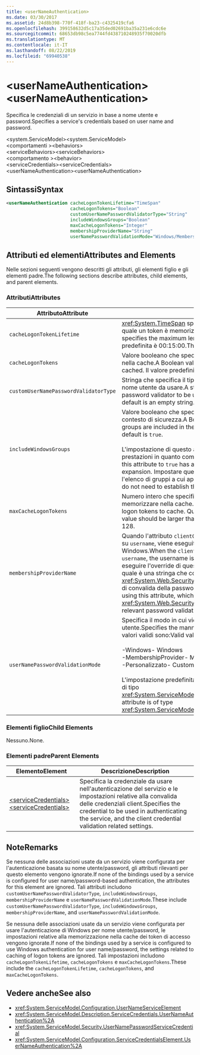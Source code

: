 ```yaml
---
title: <userNameAuthentication>
ms.date: 03/30/2017
ms.assetid: 24d8b398-770f-418f-ba23-c4325419cfa6
ms.openlocfilehash: 399158632d5c17a35ded02691ba35a231e6cdc6e
ms.sourcegitcommit: 68653db98c5ea7744fd438710248935f70020dfb
ms.translationtype: MT
ms.contentlocale: it-IT
ms.lasthandoff: 08/22/2019
ms.locfileid: "69940538"
---
```

# <a name="usernameauthentication"></a><span data-ttu-id="4e242-101">\<userNameAuthentication></span><span class="sxs-lookup"><span data-stu-id="4e242-101">\<userNameAuthentication></span></span>
<span data-ttu-id="4e242-102">Specifica le credenziali di un servizio in base a nome utente e password.</span><span class="sxs-lookup"><span data-stu-id="4e242-102">Specifies a service's credentials based on user name and password.</span></span>  
  
 <span data-ttu-id="4e242-103">\<system.ServiceModel></span><span class="sxs-lookup"><span data-stu-id="4e242-103">\<system.ServiceModel></span></span>  
<span data-ttu-id="4e242-104">\<comportamenti ></span><span class="sxs-lookup"><span data-stu-id="4e242-104">\<behaviors></span></span>  
<span data-ttu-id="4e242-105">\<serviceBehaviors></span><span class="sxs-lookup"><span data-stu-id="4e242-105">\<serviceBehaviors></span></span>  
<span data-ttu-id="4e242-106">\<comportamento ></span><span class="sxs-lookup"><span data-stu-id="4e242-106">\<behavior></span></span>  
<span data-ttu-id="4e242-107">\<serviceCredentials></span><span class="sxs-lookup"><span data-stu-id="4e242-107">\<serviceCredentials></span></span>  
<span data-ttu-id="4e242-108">\<userNameAuthentication></span><span class="sxs-lookup"><span data-stu-id="4e242-108">\<userNameAuthentication></span></span>  
  
## <a name="syntax"></a><span data-ttu-id="4e242-109">Sintassi</span><span class="sxs-lookup"><span data-stu-id="4e242-109">Syntax</span></span>  
  
```xml  
<userNameAuthentication cacheLogonTokenLifetime="TimeSpan"
                        cacheLogonTokens="Boolean"
                        customUserNamePasswordValidatorType="String"
                        includeWindowsGroups="Boolean"
                        maxCacheLogonTokens="Integer"
                        membershipProviderName="String"
                        userNamePasswordValidationMode="Windows/MembershipProvider/Custom" />
```  
  
## <a name="attributes-and-elements"></a><span data-ttu-id="4e242-110">Attributi ed elementi</span><span class="sxs-lookup"><span data-stu-id="4e242-110">Attributes and Elements</span></span>  
 <span data-ttu-id="4e242-111">Nelle sezioni seguenti vengono descritti gli attributi, gli elementi figlio e gli elementi padre.</span><span class="sxs-lookup"><span data-stu-id="4e242-111">The following sections describe attributes, child elements, and parent elements.</span></span>  
  
### <a name="attributes"></a><span data-ttu-id="4e242-112">Attributi</span><span class="sxs-lookup"><span data-stu-id="4e242-112">Attributes</span></span>  
  
|<span data-ttu-id="4e242-113">Attributo</span><span class="sxs-lookup"><span data-stu-id="4e242-113">Attribute</span></span>|<span data-ttu-id="4e242-114">Descrizione</span><span class="sxs-lookup"><span data-stu-id="4e242-114">Description</span></span>|  
|---------------|-----------------|  
|`cacheLogonTokenLifetime`|<span data-ttu-id="4e242-115"><xref:System.TimeSpan> specifica il periodo massimo di tempo durante il quale un token è memorizzato nella cache.</span><span class="sxs-lookup"><span data-stu-id="4e242-115">A <xref:System.TimeSpan> that specifies the maximum length of time a token is cached.</span></span> <span data-ttu-id="4e242-116">L'impostazione predefinita è 00:15:00.</span><span class="sxs-lookup"><span data-stu-id="4e242-116">The default is 00:15:00.</span></span>|  
|`cacheLogonTokens`|<span data-ttu-id="4e242-117">Valore booleano che specifica se i token di accesso vengono memorizzati nella cache.</span><span class="sxs-lookup"><span data-stu-id="4e242-117">A Boolean value that specifies whether logon tokens are cached.</span></span> <span data-ttu-id="4e242-118">Il valore predefinito è `false`.</span><span class="sxs-lookup"><span data-stu-id="4e242-118">The default is `false`.</span></span>|  
|`customUserNamePasswordValidatorType`|<span data-ttu-id="4e242-119">Stringa che specifica il tipo di convalida personalizzata della password nome utente da usare.</span><span class="sxs-lookup"><span data-stu-id="4e242-119">A string that specifies the type of custom username password validator to be used.</span></span> <span data-ttu-id="4e242-120">Il valore predefinito è una stringa vuota.</span><span class="sxs-lookup"><span data-stu-id="4e242-120">The default is an empty string.</span></span>|  
|`includeWindowsGroups`|<span data-ttu-id="4e242-121">Valore booleano che specifica se i gruppi di Windows sono inclusi nel contesto di sicurezza.</span><span class="sxs-lookup"><span data-stu-id="4e242-121">A Boolean value that specifies whether Windows groups are included in the security context.</span></span> <span data-ttu-id="4e242-122">Il valore predefinito è `true`.</span><span class="sxs-lookup"><span data-stu-id="4e242-122">The default is `true`.</span></span><br /><br /> <span data-ttu-id="4e242-123">L'impostazione di questo attributo su `true` determina un effetto sulle prestazioni in quanto comporta un'espansione completa del gruppo.</span><span class="sxs-lookup"><span data-stu-id="4e242-123">Setting this attribute to `true` has a performance impact as it results in a full-group expansion.</span></span> <span data-ttu-id="4e242-124">Impostare questa proprietà su `false` se non è necessario stabilire l'elenco di gruppi a cui appartiene un utente.</span><span class="sxs-lookup"><span data-stu-id="4e242-124">Set this property to `false` if you do not need to establish the list of groups a user belongs to.</span></span>|  
|`maxCacheLogonTokens`|<span data-ttu-id="4e242-125">Numero intero che specifica il numero massimo di token di accesso da memorizzare nella cache.</span><span class="sxs-lookup"><span data-stu-id="4e242-125">An integer that specifies the maximum number of logon tokens to cache.</span></span> <span data-ttu-id="4e242-126">Questo valore deve essere maggiore di zero.</span><span class="sxs-lookup"><span data-stu-id="4e242-126">This value should be larger than zero.</span></span> <span data-ttu-id="4e242-127">Il valore predefinito è 128.</span><span class="sxs-lookup"><span data-stu-id="4e242-127">The default is 128.</span></span>|  
|`membershipProviderName`|<span data-ttu-id="4e242-128">Quando l'attributo `clientCredentialType` di un'associazione viene impostato su `username`, viene eseguito il mapping del nome utente sugli account di Windows.</span><span class="sxs-lookup"><span data-stu-id="4e242-128">When the `clientCredentialType` attribute of a binding is set to `username`, the username is mapped to Windows accounts.</span></span> <span data-ttu-id="4e242-129">È possibile eseguire l'override di questo comportamento usando questo attributo, il quale è una stringa che contiene il nome del valore <xref:System.Web.Security.MembershipProvider> che fornisce il meccanismo di convalida della password appropriato.</span><span class="sxs-lookup"><span data-stu-id="4e242-129">You can override this behavior using this attribute, which is a string that contains the name of the <xref:System.Web.Security.MembershipProvider> value that provides the relevant password validation mechanism.</span></span>|  
|`userNamePasswordValidationMode`|<span data-ttu-id="4e242-130">Specifica il modo in cui viene convalidata la password del nome utente.</span><span class="sxs-lookup"><span data-stu-id="4e242-130">Specifies the manner in which username password is validated.</span></span> <span data-ttu-id="4e242-131">I valori validi sono:</span><span class="sxs-lookup"><span data-stu-id="4e242-131">Valid values are:</span></span><br /><br /> <span data-ttu-id="4e242-132">-Windows</span><span class="sxs-lookup"><span data-stu-id="4e242-132">-   Windows</span></span><br /><span data-ttu-id="4e242-133">-MembershipProvider</span><span class="sxs-lookup"><span data-stu-id="4e242-133">-   MembershipProvider</span></span><br /><span data-ttu-id="4e242-134">-Personalizzato</span><span class="sxs-lookup"><span data-stu-id="4e242-134">-   Custom</span></span><br /><br /> <span data-ttu-id="4e242-135">L'impostazione predefinita è Windows.</span><span class="sxs-lookup"><span data-stu-id="4e242-135">The default is Windows.</span></span> <span data-ttu-id="4e242-136">L'attributo è di tipo <xref:System.ServiceModel.Security.UserNamePasswordValidationMode>.</span><span class="sxs-lookup"><span data-stu-id="4e242-136">This attribute is of type <xref:System.ServiceModel.Security.UserNamePasswordValidationMode>.</span></span>|  
  
### <a name="child-elements"></a><span data-ttu-id="4e242-137">Elementi figlio</span><span class="sxs-lookup"><span data-stu-id="4e242-137">Child Elements</span></span>  
 <span data-ttu-id="4e242-138">Nessuno.</span><span class="sxs-lookup"><span data-stu-id="4e242-138">None.</span></span>  
  
### <a name="parent-elements"></a><span data-ttu-id="4e242-139">Elementi padre</span><span class="sxs-lookup"><span data-stu-id="4e242-139">Parent Elements</span></span>  
  
|<span data-ttu-id="4e242-140">Elemento</span><span class="sxs-lookup"><span data-stu-id="4e242-140">Element</span></span>|<span data-ttu-id="4e242-141">Descrizione</span><span class="sxs-lookup"><span data-stu-id="4e242-141">Description</span></span>|  
|-------------|-----------------|  
|[<span data-ttu-id="4e242-142">\<serviceCredentials></span><span class="sxs-lookup"><span data-stu-id="4e242-142">\<serviceCredentials></span></span>](servicecredentials.md)|<span data-ttu-id="4e242-143">Specifica la credenziale da usare nell'autenticazione del servizio e le impostazioni relative alla convalida delle credenziali client.</span><span class="sxs-lookup"><span data-stu-id="4e242-143">Specifies the credential to be used in authenticating the service, and the client credential validation related settings.</span></span>|  
  
## <a name="remarks"></a><span data-ttu-id="4e242-144">Note</span><span class="sxs-lookup"><span data-stu-id="4e242-144">Remarks</span></span>  
 <span data-ttu-id="4e242-145">Se nessuna delle associazioni usate da un servizio viene configurata per l'autenticazione basata su nome utente/password, gli attributi rilevanti per questo elemento vengono ignorate.</span><span class="sxs-lookup"><span data-stu-id="4e242-145">If none of the bindings used by a service is configured for user name/password-based authentication, the attributes for this element are ignored.</span></span> <span data-ttu-id="4e242-146">Tali attributi includono `customUserNamePasswordValidatorType`, `includeWindowsGroups`, `membershipProviderName` e `userNamePasswordValidationMode`.</span><span class="sxs-lookup"><span data-stu-id="4e242-146">These include `customUserNamePasswordValidatorType`, `includeWindowsGroups`, `membershipProviderName`, and `userNamePasswordValidationMode`.</span></span>  
  
 <span data-ttu-id="4e242-147">Se nessuna delle associazioni usate da un servizio viene configurata per usare l'autenticazione di Windows per nome utente/password, le impostazioni relative alla memorizzazione nella cache dei token di accesso vengono ignorate.</span><span class="sxs-lookup"><span data-stu-id="4e242-147">If none of the bindings used by a service is configured to use Windows authentication for user name/password, the settings related to caching of logon tokens are ignored.</span></span> <span data-ttu-id="4e242-148">Tali impostazioni includono `cacheLogonTokenLifetime`, `cacheLogonTokens` e `maxCacheLogonTokens`.</span><span class="sxs-lookup"><span data-stu-id="4e242-148">These include the `cacheLogonTokenLifetime`, `cacheLogonTokens`, and `maxCacheLogonTokens`.</span></span>  
  
## <a name="see-also"></a><span data-ttu-id="4e242-149">Vedere anche</span><span class="sxs-lookup"><span data-stu-id="4e242-149">See also</span></span>

- <xref:System.ServiceModel.Configuration.UserNameServiceElement>
- <xref:System.ServiceModel.Description.ServiceCredentials.UserNameAuthentication%2A>
- <xref:System.ServiceModel.Security.UserNamePasswordServiceCredential>
- <xref:System.ServiceModel.Configuration.ServiceCredentialsElement.UserNameAuthentication%2A>
